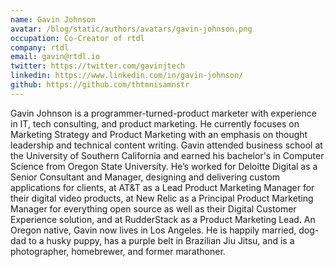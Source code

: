 ```yaml
---
name: Gavin Johnson
avatar: /blog/static/authors/avatars/gavin-johnson.png
occupation: Co-Creator of rtdl
company: rtdl
email: gavin@rtdl.io
twitter: https://twitter.com/gavinjtech
linkedin: https://www.linkedin.com/in/gavin-johnson/
github: https://github.com/thtmnisamnstr
---
```


Gavin Johnson is a programmer-turned-product marketer with experience in IT, tech 
consulting, and product marketing. He currently focuses on Marketing Strategy and 
Product Marketing with an emphasis on thought leadership and technical content writing. 
Gavin attended business school at the University of Southern California and earned his 
bachelor's in Computer Science from Oregon State University. He’s worked for Deloitte 
Digital as a Senior Consultant and Manager, designing and delivering custom applications 
for clients, at AT&T as a Lead Product Marketing Manager for their digital video products, 
at New Relic as a Principal Product Marketing Manager for everything open source as well 
as their Digital Customer Experience solution, and at RudderStack as a Product Marketing 
Lead. An Oregon native, Gavin now lives in Los Angeles. He is happily married, dog-dad to 
a husky puppy, has a purple belt in Brazilian Jiu Jitsu, and is a photographer, 
homebrewer, and former marathoner.
